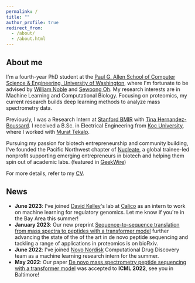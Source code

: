 ```yaml
---
permalink: /
title: ""
author_profile: true
redirect_from:
  - /about/
  - /about.html
---
```

## About me
I'm a fourth-year PhD student at the [Paul G. Allen School of Computer Science & Engineering, University of Washington](https://www.cs.washington.edu/), where I'm fortunate to be advised by [William Noble](https://noble.gs.washington.edu/~wnoble/) and [Sewoong Oh](https://homes.cs.washington.edu/~sewoong/). My research interests are in Machine Learning and Computational Biology. Focusing on proteomics, my current research builds deep learning methods to analyze mass spectrometry data.

Previously, I was a Research Intern at [Stanford BMIR](https://bmir.stanford.edu) with [Tina Hernandez-Boussard](https://med.stanford.edu/boussard-lab/people/tina_hernandez_boussard.html). I received a B.Sc. in Electrical Engineering from [Koc University](https://www.ku.edu.tr/en/), where I worked with [Murat Tekalp](http://home.ku.edu.tr/~mtekalp/).

Pursuing my passion for biotech entrepreneurship and community building, I've founded the Pacific Northwest chapter of [Nucleate](https://nucleate.xyz/), a global trainee-led nonprofit supporting emerging entrepreneurs in biotech and helping them spin out of academic labs. (featured in [GeekWire](https://www.geekwire.com/2022/biotech-training-camp-founded-by-students-launches-in-seattle/))

For more details, refer to my [CV](https://melihyilmaz.github.io/files/melih_yilmaz_cv.pdf).

## News
- __June 2023__: I've joined [David Kelley](https://www.calicolabs.com/people/david-kelley-ph-d)'s lab at [Calico](https://www.calicolabs.com/) as an intern to work on machine learning for regulatory genomics. Let me know if you're in the Bay Area this summer!
- __January 2023__: Our new preprint [Sequence-to-sequence translation from mass spectra to peptides with a transformer model](https://www.biorxiv.org/content/10.1101/2023.01.03.522621v2) further advancing the state of the of the art in de novo peptide sequencing and tackling a range of applications in proteomics is on bioRxiv.
- __June 2022__: I've joined [Novo Nordisk](https://www.novonordisk-us.com/about/who-we-are/seattle-wa.html) Computational Drug Discovery team as a machine learning research intern for the summer.
- __May 2022__: Our paper [De novo mass spectrometry peptide sequencing with a transformer model](https://proceedings.mlr.press/v162/yilmaz22a.html) was accepted to __ICML 2022__, see you in Baltimore!
